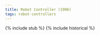 ```yaml
---
title: Robot Controller (1996)
tags: robot-controllers
---
```


{% include stub %}
{% include historical %}
